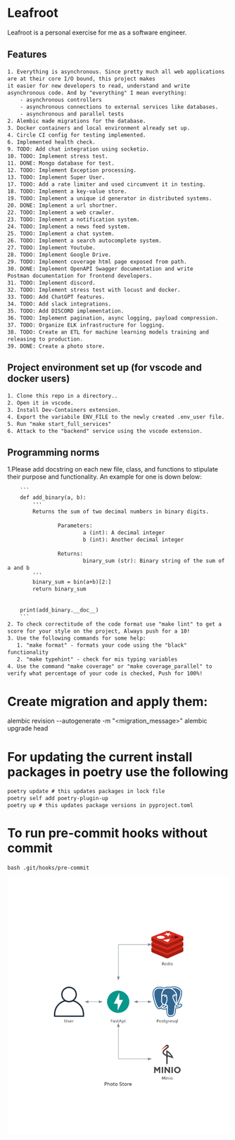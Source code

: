 # Leafroot
Leafroot is a personal exercise for me as a software engineer.

## Features

    1. Everything is asynchronous. Since pretty much all web applications are at their core I/O bound, this project makes
    it easier for new developers to read, understand and write
    asynchronous code. And by "everything" I mean everything:
        - asynchronous controllers
        - asynchronous connections to external services like databases.
        - asynchronous and parallel tests
    2. Alembic made migrations for the database.
    3. Docker containers and local environment already set up.
    4. Circle CI config for testing implemented.
    6. Implemented health check.
    9. TODO: Add chat integration using socketio.
    10. TODO: Implement stress test.
    11. DONE: Mongo database for test.
    12. TODO: Implement Exception processing.
    13. TODO: Implement Super User.
    17. TODO: Add a rate limiter and used circumvent it in testing.
    18. TODO: Implement a key-value store.
    19. TODO: Implement a unique id generator in distributed systems.
    20. DONE: Implement a url shortner.
    22. TODO: Implement a web crawler.
    23. TODO: Implement a notification system.
    24. TODO: Implement a news feed system.
    25. TODO: Implement a chat system.
    26. TODO: Implement a search autocomplete system.
    27. TODO: Implement Youtube.
    28. TODO: Implement Google Drive.
    29. TODO: Implement coverage html page exposed from path.
    30. DONE: Implement OpenAPI Swagger documentation and write
    Postman documentation for frontend developers.
    31. TODO: Implement discord.
    32. TODO: Implement stress test with locust and docker.
    33. TODO: Add ChatGPT features.
    34. TODO: Add slack integrations.
    35. TODO: Add DISCORD implementation.
    36. TODO: Implement pagination, async logging, payload compression.
    37. TODO: Organize ELK infrastructure for logging.
    38. TODO: Create an ETL for machine learning models training and releasing to production.
    39. DONE: Create a photo store.



## Project environment set up (for vscode and docker users)


    1. Clone this repo in a directory..
    2. Open it in vscode.
    3. Install Dev-Containers extension.
    4. Export the variabile ENV_FILE to the newly created .env_user file.
    5. Run "make start_full_services"
    6. Attack to the "backend" service using the vscode extension.



## Programming norms

   1.Please add docstring on each new file, class, and functions to stipulate their purpose and functionality.
   An example for one is down below:

        ```
        def add_binary(a, b):
            '''
            Returns the sum of two decimal numbers in binary digits.

                    Parameters:
                            a (int): A decimal integer
                            b (int): Another decimal integer

                    Returns:
                            binary_sum (str): Binary string of the sum of a and b
            '''
            binary_sum = bin(a+b)[2:]
            return binary_sum


        print(add_binary.__doc__)
        ```
    2. To check correctitude of the code format use "make lint" to get a score for your style on the project, Always push for a 10!
    3. Use the following commands for some help:
       1. "make format" - formats your code using the "black" functionality
       2. "make typehint" - check for mis typing variables
    4. Use the command "make coverage" or "make coverage_parallel" to
    verify what percentage of your code is checked, Push for 100%!

# Create migration and apply them:

alembic revision --autogenerate -m "<migration_message>"
alembic upgrade head

# For updating the current install packages in poetry use the following

```
poetry update # this updates packages in lock file
poetry self add poetry-plugin-up
poetry up # this updates package versions in pyproject.toml
```

# To run pre-commit hooks without commit
```
bash .git/hooks/pre-commit
```


![Photo Store](diagrams_schema/photo_store.png)
